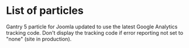 # List of particles
Gantry 5 particle for Joomla updated to use the latest Google Analytics tracking code. Don't display the tracking code if error reporting not set to "none" (site in production).
